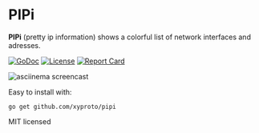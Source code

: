 # PIPi

**PIPi** (pretty ip information) shows a colorful list of network interfaces and adresses.

[![GoDoc](https://godoc.org/github.com/xyproto/pipi?status.svg)](http://godoc.org/github.com/xyproto/pipi) [![License](http://img.shields.io/badge/license-MIT-red.svg?style=flat)](https://raw.githubusercontent.com/xyproto/pipi/master/LICENSE) [![Report Card](https://img.shields.io/badge/go_report-A+-brightgreen.svg?style=flat)](http://goreportcard.com/report/xyproto/pipi)

![asciinema screencast](https://github.com/xyproto/pipi/raw/master/pipi.gif)

Easy to install with:

    go get github.com/xyproto/pipi

MIT licensed
